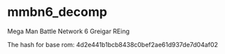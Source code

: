 # mmbn6_decomp
Mega Man Battle Network 6 Greigar REing

The hash for base rom:
4d2e441b1bcb8438c0bef2ae61d937de7d04af02